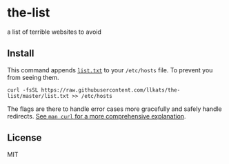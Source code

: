 the-list
========

a list of terrible websites to avoid

## Install

This command appends [`list.txt`](https://raw.githubusercontent.com/llkats/the-list/master/list.txt)
to your `/etc/hosts` file. To prevent you from seeing them.

```shell
curl -fsSL https://raw.githubusercontent.com/llkats/the-list/master/list.txt >> /etc/hosts
```

The flags are there to handle error cases more gracefully and safely handle redirects.
[See `man curl` for a more comprehensive explanation](https://github.com/llkats/the-list/pull/2#commitcomment-5936208).

## License
MIT
